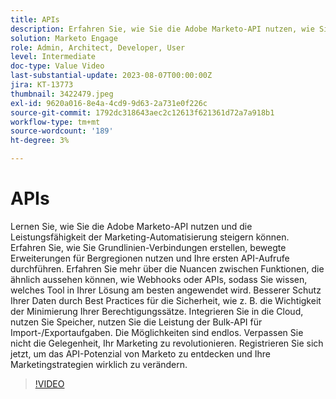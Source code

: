 ```yaml
---
title: APIs
description: Erfahren Sie, wie Sie die Adobe Marketo-API nutzen, wie Sie Grundlinien-Verbindungen erstellen, Bergfahrerweiterungen nutzen und Ihre ersten API-Aufrufe durchführen können. Erfahren Sie mehr über Webhooks vs. API, damit Sie wissen, welches Tool in Ihrer Lösung am besten angewendet wird. Erfahren Sie mehr über die Best Practices für die Sicherheit, einschließlich der Minimierung Ihrer Berechtigungssätze. Integrieren Sie in die Cloud, nutzen Sie Speicher, nutzen Sie die Leistung der Bulk-API für Import-/Exportaufgaben.
solution: Marketo Engage
role: Admin, Architect, Developer, User
level: Intermediate
doc-type: Value Video
last-substantial-update: 2023-08-07T00:00:00Z
jira: KT-13773
thumbnail: 3422479.jpeg
exl-id: 9620a016-8e4a-4cd9-9d63-2a731e0f226c
source-git-commit: 1792dc318643aec2c12613f621361d72a7a918b1
workflow-type: tm+mt
source-wordcount: '189'
ht-degree: 3%

---
```


# APIs

Lernen Sie, wie Sie die Adobe Marketo-API nutzen und die Leistungsfähigkeit der Marketing-Automatisierung steigern können. Erfahren Sie, wie Sie Grundlinien-Verbindungen erstellen, bewegte Erweiterungen für Bergregionen nutzen und Ihre ersten API-Aufrufe durchführen. Erfahren Sie mehr über die Nuancen zwischen Funktionen, die ähnlich aussehen können, wie Webhooks oder APIs, sodass Sie wissen, welches Tool in Ihrer Lösung am besten angewendet wird. Besserer Schutz Ihrer Daten durch Best Practices für die Sicherheit, wie z. B. die Wichtigkeit der Minimierung Ihrer Berechtigungssätze. Integrieren Sie in die Cloud, nutzen Sie Speicher, nutzen Sie die Leistung der Bulk-API für Import-/Exportaufgaben. Die Möglichkeiten sind endlos. Verpassen Sie nicht die Gelegenheit, Ihr Marketing zu revolutionieren. Registrieren Sie sich jetzt, um das API-Potenzial von Marketo zu entdecken und Ihre Marketingstrategien wirklich zu verändern.

>[!VIDEO](https://video.tv.adobe.com/v/3422479/?learn=on)
